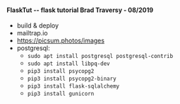 #### FlaskTut -- flask tutorial Brad Traversy - 08/2019

  * build & deploy
  * mailtrap.io
  * https://picsum.photos/images
  * postgresql: 
    - `sudo apt install postgresql postgresql-contrib`
    - `sudo apt install libpq-dev`
    - `pip3 install psycopg2`
    - `pip3 install psycopg2-binary`
    - `pip3 install flask-sqlalchemy`
    - `pip3 install gunicorn`


